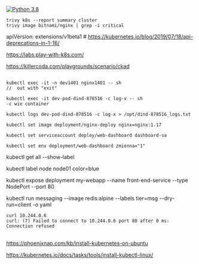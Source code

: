 [![Python 3.8](https://img.shields.io/badge/python-3.8-blue.svg)](https://www.python.org/downloads/release/python-360/)
```
trivy k8s --report summary cluster
trivy image bitnami/nginx | grep -i critical
```

apiVersion: extensions/v1beta1 # https://kubernetes.io/blog/2019/07/18/api-deprecations-in-1-16/

https://labs.play-with-k8s.com/

https://killercoda.com/playgrounds/scenario/ckad

##
```
kubectl exec -it -n dev1401 nginx1401 -- sh
//  out with "exit"

kubectl exec -it dev-pod-dind-878516 -c log-x -- sh
-c wie container

kubectl logs dev-pod-dind-878516 -c log-x > /opt/dind-878516_logs.txt
```
```
kubectl set image deployment/nginx-deploy nginx=nginx:1.17

kubectl set serviceaccount deploy/web-dashboard dashboard-sa

kubectl set env deployment/web-dashboard zmienna="1"
```

kubectl get all --show-label

kubectl label node node01 color=blue

kubectl expose deployment my-webapp --name front-end-service --type NodePort --port 80

kubectl run messaging --image redis:alpine --labels tier=msg --dry-run=client -o yaml

```
curl 10.244.0.6
curl: (7) Failed to connect to 10.244.0.6 port 80 after 0 ms: Connection refused
```

##
https://phoenixnap.com/kb/install-kubernetes-on-ubuntu

https://kubernetes.io/docs/tasks/tools/install-kubectl-linux/
